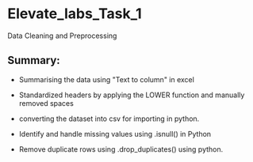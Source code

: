 # Elevate_labs_Task_1
 Data Cleaning and Preprocessing

## Summary:

- Summarising the data using "Text to column" in excel

- Standardized headers by applying the LOWER function and manually removed spaces

- converting the dataset into csv for importing in python.
- Identify and handle missing values using .isnull() in Python 
- Remove duplicate rows using .drop_duplicates() using python.









